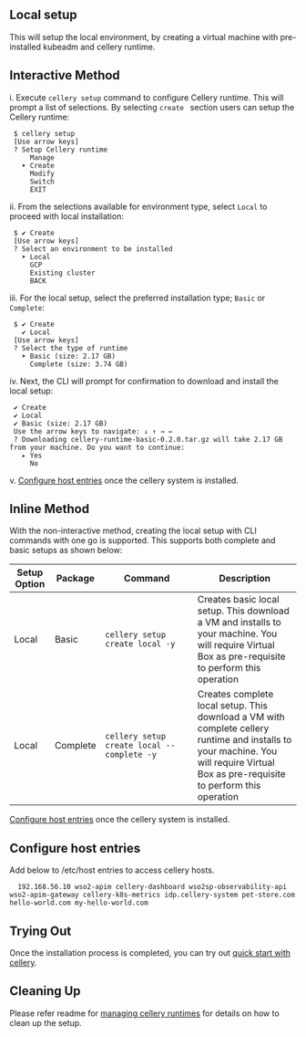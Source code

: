 Local setup
---
This will setup the local environment, by creating a virtual machine with pre-installed kubeadm and cellery runtime. 

## Interactive Method

   i. Execute `cellery setup` command to configure Cellery runtime. This 
    will prompt a list of selections. By selecting `create ` section users can setup the Cellery runtime: 
   ```
    $ cellery setup
    [Use arrow keys]
    ? Setup Cellery runtime
        Manage
      ➤ Create
        Modify
        Switch
        EXIT
   ```

   ii. From the selections available for environment type, select `Local` to proceed with local installation:
   ```
    $ ✔ Create
    [Use arrow keys]
    ? Select an environment to be installed
      ➤ Local
        GCP
        Existing cluster
        BACK
   ```
    
   iii. For the local setup, select the preferred installation type; `Basic` or `Complete`: 
   ```
    $ ✔ Create
      ✔ Local
    [Use arrow keys]
    ? Select the type of runtime
      ➤ Basic (size: 2.17 GB)
        Complete (size: 3.74 GB)
   ```

   iv. Next, the CLI will prompt for confirmation to download and install the local setup:
   ```
    ✔ Create
    ✔ Local
    ✔ Basic (size: 2.17 GB)
    Use the arrow keys to navigate: ↓ ↑ → ← 
    ? Downloading cellery-runtime-basic-0.2.0.tar.gz will take 2.17 GB from your machine. Do you want to continue: 
      ▸ Yes
        No
   ```
   
   v. [Configure host entries](#configure-host-entries) once the cellery system is installed. 

## Inline Method

With the non-interactive method, creating the local setup with CLI commands with one go is supported. This supports both complete and basic setups as shown below:

| Setup Option | Package | Command <img width=1100/> | Description |
|--------------|------|---------|-------------|
| Local | Basic | `cellery setup create local -y` | Creates basic local setup. This download a VM and installs to your machine. You will require Virtual Box as pre-requisite to perform this operation| 
| Local | Complete | `cellery setup create local --complete -y ` | Creates complete local setup. This download a VM with complete cellery runtime and installs to your machine. You will require Virtual Box as pre-requisite to perform this operation| 

[Configure host entries](#configure-host-entries) once the cellery system is installed. 

## Configure host entries

Add below to /etc/host entries to access cellery hosts.
```
  192.168.56.10 wso2-apim cellery-dashboard wso2sp-observability-api wso2-apim-gateway cellery-k8s-metrics idp.cellery-system pet-store.com hello-world.com my-hello-world.com
```

## Trying Out

Once the installation process is completed, you can try out [quick start with cellery](../../README.md#quick-start-with-cellery).

## Cleaning Up

Please refer readme for [managing cellery runtimes](./manage-setup.md) for details on how to clean up the setup.
